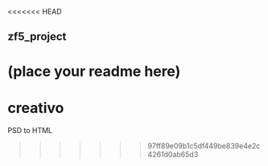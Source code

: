 <<<<<<< HEAD
## zf5_project

(place your readme here)
=======
# creativo
PSD to HTML
>>>>>>> 97ff89e09b1c5df449be839e4e2c4261d0ab65d3
